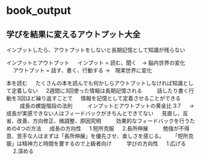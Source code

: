# book_output
## 学びを結果に変えるアウトプット大全

インプットしたら、アウトプットをしないと長期記憶として知識が残らない 
 
インプットとアウトプット 　
インプット = 読む、聞く　-> 脳内世界の変化 　
アウトプット = 話す、書く、行動する ->　現実世界に変化 　
 
本を読む 　
たくさんの本を読んでも何かしらアウトプットしなければ知識として定着しない 　
2週間に3回使った情報は長期記憶される 　
 　
話したり書く行動を3回ほど繰り返すことで 　
情報を記憶として定着させることができる 　
 　
成長の螺旋階段の法則 　
 　
インプットとアウトプットの黄金比 3:7 　
-> 成長が実感できない人はフィードバックがきちんとできてない 　
見直し、反省、改善、方向修正、微調整、原因究明 　
 　
効果的なフィードバックを行うための4つの方法 　
成長の方向性 　
1.短所克服 　
2.長所伸展 　
 　
勉強が不得意、苦手な人はまずは「長所伸展」を優先させ、楽しさを感じる。 　
「短所克服」は精神力と時間を要するので上級者向け 　
 　
学びの方向性 　
1.広げる 　
2.深める 　
 　
